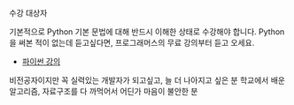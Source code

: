수강 대상자

기본적으로 Python 기본 문법에 대해 반드시 이해한 상태로 수강해야 합니다.
Python 을 써본 적이 없는데 듣고싶다면, 프로그래머스의 무료 강의부터 듣고 오세요.

- [파이썬 강의](https://school.programmers.co.kr/learn/courses/2)

비전공자이지만 꼭 실력있는 개발자가 되고싶고, 늘 더 나아지고 싶은 분
학교에서 배운 알고리즘, 자료구조를 다 까먹어서 어딘가 마음이 불안한 분
